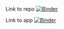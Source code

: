 Link to repo
[![Binder](https://mybinder.org/badge_logo.svg)](https://mybinder.org/v2/gh/marcs994/Corona_Tracker_Last/master)

Link to app
[![Binder](https://mybinder.org/badge_logo.svg)](https://mybinder.org/v2/gh/marcs994/Corona_Tracker_Last/master?filepath=Corina_Trackerv2.ipynb)
